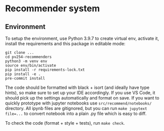 # Recommender system

## Environment

To setup the environment, use Python 3.9.7 to create virtual env, activate it,
install the requirements and this package in editable mode:

```
git clone ...
cd pv254-recommenders
python3 -m venv env
source env/bin/activate
pip install -r requirements-lock.txt
pip install -e .
pre-commit install
```

The code should be formatted with black + isort (and ideally have type hints),
so make sure to set up your IDE accordingly. If you use VS Code, it should
pick up the settings automatically and format on save. If you want to quickly
prototype with jupyter notebooks use `src/recommend/notebooks/` directory.
All ipynb files are gitignored, but you can run `make jupytext file=...`
to convert notebook into a plain .py file which is easy to diff.

To check the code (format + style + tests), run `make check`.
